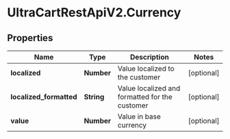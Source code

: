 # UltraCartRestApiV2.Currency

## Properties
Name | Type | Description | Notes
------------ | ------------- | ------------- | -------------
**localized** | **Number** | Value localized to the customer | [optional] 
**localized_formatted** | **String** | Value localized and formatted for the customer | [optional] 
**value** | **Number** | Value in base currency | [optional] 


